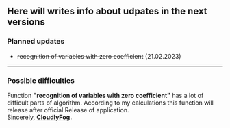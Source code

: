 ## Here will writes info about udpates in the next versions

### Planned updates
- <s>recognition of variables with zero coefficient</s> (21.02.2023)
<hr>

### Possible difficulties
Function **"recognition of variables with zero coefficient"** has a lot of difficult parts of algorithm. 
According to my calculations this function will release after official Release of application. 
<br />
Sincerely, **[CloudlyFog](https://github.com/CloudlyFog).**
